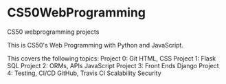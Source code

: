 # CS50WebProgramming
CS50 webprogramming projects

This is CS50's Web Programming with Python and JavaScript.

This covers the following topics:
Project 0:
Git
HTML, CSS
Project 1:
Flask
SQL
Project 2:
ORMs, APIs
JavaScript
Project 3:
Front Ends
Django
Project 4:
Testing, CI/CD
GitHub, Travis CI
Scalability
Security
